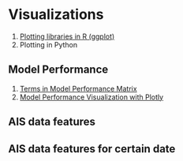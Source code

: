 # Visualizations

1. [Plotting libraries in R (ggplot)](https://github.com/ritalulu/visualizations/blob/master/ggplot2.md)
2. Plotting in Python

  ## Model Performance

1. [Terms in Model Performance Matrix](https://github.com/ritalulu/visualizations/blob/master/TermsinModelPerformanceMatrixTBI.md)
2. [Model Performance Visualization with Plotly](https://github.com/ritalulu/visualizations/blob/master/model_performance-2.ipynb)
   
  ## AIS data features

  ## AIS data features for certain date
